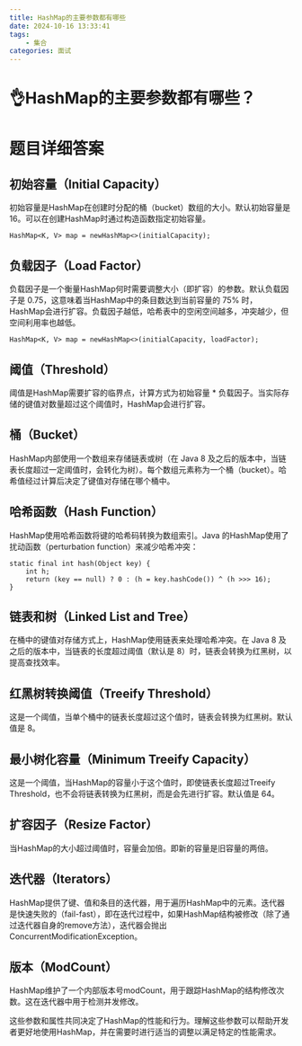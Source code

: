 ```yaml
---
title: HashMap的主要参数都有哪些
date: 2024-10-16 13:33:41
tags:
	- 集合
categories: 面试
---
```

# 👌HashMap的主要参数都有哪些？

# 题目详细答案
## 初始容量（Initial Capacity）
初始容量是HashMap在创建时分配的桶（bucket）数组的大小。默认初始容量是 16。可以在创建HashMap时通过构造函数指定初始容量。

```plain
HashMap<K, V> map = newHashMap<>(initialCapacity);
```

## 负载因子（Load Factor）
负载因子是一个衡量HashMap何时需要调整大小（即扩容）的参数。默认负载因子是 0.75，这意味着当HashMap中的条目数达到当前容量的 75% 时，HashMap会进行扩容。负载因子越低，哈希表中的空闲空间越多，冲突越少，但空间利用率也越低。

```plain
HashMap<K, V> map = newHashMap<>(initialCapacity, loadFactor);
```

## 阈值（Threshold）
阈值是HashMap需要扩容的临界点，计算方式为初始容量 * 负载因子。当实际存储的键值对数量超过这个阈值时，HashMap会进行扩容。

## 桶（Bucket）
HashMap内部使用一个数组来存储链表或树（在 Java 8 及之后的版本中，当链表长度超过一定阈值时，会转化为树）。每个数组元素称为一个桶（bucket）。哈希值经过计算后决定了键值对存储在哪个桶中。

## 哈希函数（Hash Function）
HashMap使用哈希函数将键的哈希码转换为数组索引。Java 的HashMap使用了扰动函数（perturbation function）来减少哈希冲突：

```plain
static final int hash(Object key) {
    int h;
    return (key == null) ? 0 : (h = key.hashCode()) ^ (h >>> 16);
}
```

## 链表和树（Linked List and Tree）
在桶中的键值对存储方式上，HashMap使用链表来处理哈希冲突。在 Java 8 及之后的版本中，当链表的长度超过阈值（默认是 8）时，链表会转换为红黑树，以提高查找效率。

## 红黑树转换阈值（Treeify Threshold）
这是一个阈值，当单个桶中的链表长度超过这个值时，链表会转换为红黑树。默认值是 8。

## 最小树化容量（Minimum Treeify Capacity）
这是一个阈值，当HashMap的容量小于这个值时，即使链表长度超过Treeify Threshold，也不会将链表转换为红黑树，而是会先进行扩容。默认值是 64。

## 扩容因子（Resize Factor）
当HashMap的大小超过阈值时，容量会加倍。即新的容量是旧容量的两倍。

## 迭代器（Iterators）
HashMap提供了键、值和条目的迭代器，用于遍历HashMap中的元素。迭代器是快速失败的（fail-fast），即在迭代过程中，如果HashMap结构被修改（除了通过迭代器自身的remove方法），迭代器会抛出ConcurrentModificationException。

## 版本（ModCount）
HashMap维护了一个内部版本号modCount，用于跟踪HashMap的结构修改次数。这在迭代器中用于检测并发修改。

这些参数和属性共同决定了HashMap的性能和行为。理解这些参数可以帮助开发者更好地使用HashMap，并在需要时进行适当的调整以满足特定的性能需求。
